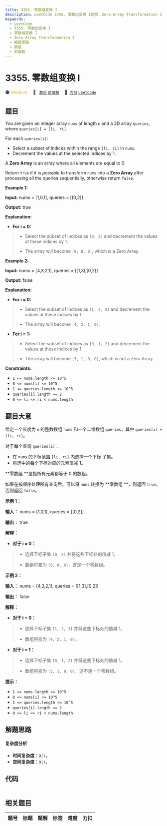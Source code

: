 ```yaml
---
title: 3355. 零数组变换 I
description: LeetCode 3355. 零数组变换 I题解，Zero Array Transformation I，包含解题思路、复杂度分析以及完整的 JavaScript 代码实现。
keywords:
  - LeetCode
  - 3355. 零数组变换 I
  - 零数组变换 I
  - Zero Array Transformation I
  - 解题思路
  - 数组
  - 前缀和
---
```


# 3355. 零数组变换 I

🟠 <font color=#ffb800>Medium</font>&emsp; 🔖&ensp; [`数组`](/tag/array.md) [`前缀和`](/tag/prefix-sum.md)&emsp; 🔗&ensp;[`力扣`](https://leetcode.cn/problems/zero-array-transformation-i) [`LeetCode`](https://leetcode.com/problems/zero-array-transformation-i)

## 题目

You are given an integer array `nums` of length `n` and a 2D array `queries`,
where `queries[i] = [li, ri]`.

For each `queries[i]`:

  * Select a subset of indices within the range `[li, ri]` in `nums`.
  * Decrement the values at the selected indices by 1.

A **Zero Array** is an array where all elements are equal to 0.

Return `true` if it is _possible_ to transform `nums` into a **Zero Array**
after processing all the queries sequentially, otherwise return `false`.



**Example 1:**

**Input:** nums = [1,0,1], queries = [[0,2]]

**Output:** true

**Explanation:**

  * **For i = 0:**
> 
> * Select the subset of indices as `[0, 2]` and decrement the values at these indices by 1.
> 
> * The array will become `[0, 0, 0]`, which is a Zero Array.

**Example 2:**

**Input:** nums = [4,3,2,1], queries = [[1,3],[0,2]]

**Output:** false

**Explanation:**

  * **For i = 0:**
> 
> * Select the subset of indices as `[1, 2, 3]` and decrement the values at these indices by 1.
> 
> * The array will become `[4, 2, 1, 0]`.
  * **For i = 1:**
> 
> * Select the subset of indices as `[0, 1, 2]` and decrement the values at these indices by 1.
> 
> * The array will become `[3, 1, 0, 0]`, which is not a Zero Array.



**Constraints:**

  * `1 <= nums.length <= 10^5`
  * `0 <= nums[i] <= 10^5`
  * `1 <= queries.length <= 10^5`
  * `queries[i].length == 2`
  * `0 <= li <= ri < nums.length`


## 题目大意

给定一个长度为 `n` 的整数数组 `nums` 和一个二维数组 `queries`，其中 `queries[i] = [li, ri]`。

对于每个查询 `queries[i]`：

  * 在 `nums` 的下标范围 `[li, ri]` 内选择一个下标 子集。
  * 将选中的每个下标对应的元素值减 1。

**零数组  **是指所有元素都等于 0 的数组。

如果在按顺序处理所有查询后，可以将 `nums` 转换为 **零数组  **，则返回 `true`，否则返回 `false`。



**示例 1：**

**输入：** nums = [1,0,1], queries = [[0,2]]

**输出：** true

**解释：**

  * **对于 i = 0：**
> 
> * 选择下标子集 `[0, 2]` 并将这些下标处的值减 1。
> 
> * 数组将变为 `[0, 0, 0]`，这是一个零数组。

**示例 2：**

**输入：** nums = [4,3,2,1], queries = [[1,3],[0,2]]

**输出：** false

**解释：**

  * **对于 i = 0：**  
> 
> * 选择下标子集 `[1, 2, 3]` 并将这些下标处的值减 1。
> 
> * 数组将变为 `[4, 2, 1, 0]`。
  * **对于 i = 1：**
> 
> * 选择下标子集 `[0, 1, 2]` 并将这些下标处的值减 1。
> 
> * 数组将变为 `[3, 1, 0, 0]`，这不是一个零数组。



**提示：**

  * `1 <= nums.length <= 10^5`
  * `0 <= nums[i] <= 10^5`
  * `1 <= queries.length <= 10^5`
  * `queries[i].length == 2`
  * `0 <= li <= ri < nums.length`


## 解题思路

#### 复杂度分析

- **时间复杂度**：`O()`，
- **空间复杂度**：`O()`，

## 代码

```javascript

```

## 相关题目

<!-- prettier-ignore -->
| 题号 | 标题 | 题解 | 标签 | 难度 | 力扣 |
| :------: | :------ | :------: | :------ | :------: | :------: |